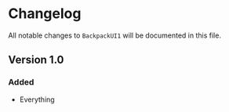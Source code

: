 # Changelog

All notable changes to `BackpackUI1` will be documented in this file.

## Version 1.0

### Added
- Everything

